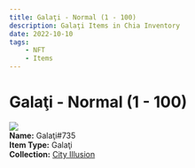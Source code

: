 ```yaml
---
title: Galaţi - Normal (1 - 100)
description: Galaţi Items in Chia Inventory
date: 2022-10-10
tags:
    - NFT
    - Items
---
```


# Galaţi - Normal (1 - 100)
<div class="item_thumbnail">
<img loading="lazy" src="https://ckkko6vgvratyw7pfxxb5z52zguyluapkjvspyluzltg67h4.arweave.net/EpSneqasQTxb7y3uHue6yamF0A9_S--ayfhdMrmb3z8"><br/>
<div><strong>Name:</strong> Galaţi#735</div>
<div><strong>Item Type:</strong> Galaţi</div>
<div><strong>Collection:</strong> <a href="https://www.spacescan.io/xch/nft/collection/col1lend2dcn558km4wcwta4xnkfv3xpcmlp9kyt0m909emvfxechlyqdl5ndg">City Illusion</a></div>
</div>

